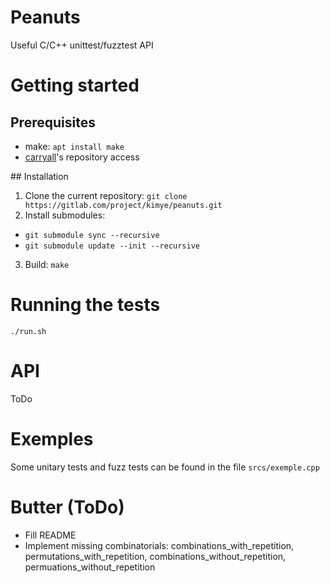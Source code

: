 # Peanuts
Useful C/C++ unittest/fuzztest API

# Getting started
## Prerequisites
* make: `apt install make`
* [carryall](https://gitlab.com/kimye/carryall)'s repository access

## Installation
1. Clone the current repository: `git clone https://gitlab.com/project/kimye/peanuts.git`
2. Install submodules: 
* `git submodule sync --recursive`
* `git submodule update --init --recursive`
3. Build: `make`

# Running the tests
`./run.sh`

# API
ToDo

# Exemples
Some unitary tests and fuzz tests can be found in the file `srcs/exemple.cpp`

# Butter (ToDo)
- Fill README
- Implement missing combinatorials: combinations_with_repetition, permutations_with_repetition, combinations_without_repetition, permuations_without_repetition
